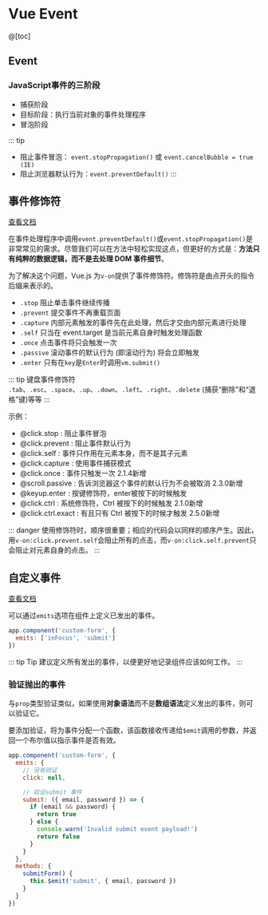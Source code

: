 # Vue Event

@[toc]

## Event

### JavaScript事件的三阶段

- 捕获阶段
- 目标阶段：执行当前对象的事件处理程序
- 冒泡阶段

::: tip
- 阻止事件冒泡： `event.stopPropagation()` 或 `event.cancelBubble = true (IE)`
- 阻止浏览器默认行为：`event.preventDefault()`
::: 

## 事件修饰符
[查看文档](https://cn.vuejs.org/v2/guide/events.html#%E4%BA%8B%E4%BB%B6%E4%BF%AE%E9%A5%B0%E7%AC%A6)

在事件处理程序中调用`event.preventDefault()`或`event.stopPropagation()`是非常常见的需求。尽管我们可以在方法中轻松实现这点，但更好的方式是：**方法只有纯粹的数据逻辑，而不是去处理 DOM 事件细节**。

为了解决这个问题，Vue.js 为`v-on`提供了事件修饰符。修饰符是由点开头的指令后缀来表示的。

- `.stop`  阻止单击事件继续传播
- `.prevent`   提交事件不再重载页面
- `.capture`  内部元素触发的事件先在此处理，然后才交由内部元素进行处理
- `.self`   只当在 event.target 是当前元素自身时触发处理函数 
- `.once`   点击事件将只会触发一次
- `.passive`   滚动事件的默认行为 (即滚动行为) 将会立即触发
- `.enter`    只有在`key`是`Enter`时调用`vm.submit()`

::: tip 键盘事件修饰符
`.tab`、`.esc`、`.space`、`.up`、`.down`、`.left`、`.right`、`.delete` (捕获“删除”和“退格”键)等等
::: 
 
示例：
- @click.stop : 阻止事件冒泡
- @click.prevent : 阻止事件默认行为
- @click.self : 事件只作用在元素本身，而不是其子元素
- @click.capture : 使用事件捕获模式
- @click.once : 事件只触发一次 2.1.4新增
- @scroll.passive : 告诉浏览器这个事件的默认行为不会被取消 2.3.0新增
- @keyup.enter : 按键修饰符，enter被按下的时候触发
- @click.ctrl : 系统修饰符，Ctrl 被按下的时候触发 2.1.0新增
- @click.ctrl.exact : 有且只有 Ctrl 被按下的时候才触发 2.5.0新增

::: danger 
使用修饰符时，顺序很重要；相应的代码会以同样的顺序产生。因此，用`v-on:click.prevent.self`会阻止所有的点击，而`v-on:click.self.prevent`只会阻止对元素自身的点击。
::: 


## 自定义事件
[查看文档](https://v3.cn.vuejs.org/guide/component-custom-events.html#%E5%AE%9A%E4%B9%89%E8%87%AA%E5%AE%9A%E4%B9%89%E4%BA%8B%E4%BB%B6)

可以通过`emits`选项在组件上定义已发出的事件。
```js
app.component('custom-form', {
  emits: ['inFocus', 'submit']
})
```

::: tip Tip
建议定义所有发出的事件，以便更好地记录组件应该如何工作。
::: 

### 验证抛出的事件
与`prop`类型验证类似，如果使用**对象语法**而不是**数组语法**定义发出的事件，则可以验证它。

要添加验证，将为事件分配一个函数，该函数接收传递给`$emit`调用的参数，并返回一个布尔值以指示事件是否有效。

```js
app.component('custom-form', {
  emits: {
    // 没有验证
    click: null,

    // 验证submit 事件
    submit: ({ email, password }) => {
      if (email && password) {
        return true
      } else {
        console.warn('Invalid submit event payload!')
        return false
      }
    }
  },
  methods: {
    submitForm() {
      this.$emit('submit', { email, password })
    }
  }
})
```